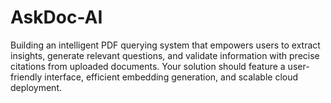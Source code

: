 # AskDoc-AI
Building an intelligent PDF querying system that empowers users to extract insights, generate relevant questions, and validate information with precise citations from uploaded documents. Your solution should feature a user-friendly interface, efficient embedding generation, and scalable cloud deployment.
